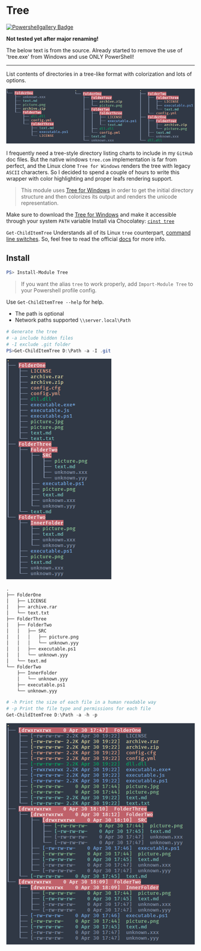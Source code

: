 # Tree
[![Powershellgallery Badge][psgallery-badge]][psgallery-status]

__Not tested yet after major renaming!__

The below text is from the source.
Already started to remove the use of 'tree.exe' from Windows and use ONLY PowerShell!


---






List contents of directories in a tree-like format with colorization and lots of options.

![example 03](/Docs/Screenshots/03.png)

I frequently need a tree-style directory listing charts to include in my `GitHub` doc files. But the native windows `tree.com` implementation is far from perfect, and the Linux clone `Tree for Windows` renders the tree with legacy `ASCII` characters.
So I decided to spend a couple of hours to write this wrapper with color highlighting and proper leafs rendering support.

> This module uses [Tree for Windows](http://gnuwin32.sourceforge.net/packages/tree.htm) in order to get the initial directory structure and then colorizes its output and renders the unicode representation.

Make sure to download the [Tree for Windows](http://gnuwin32.sourceforge.net/packages/tree.htm) and make it accessible through your system `PATH` variable
Install via Chocolatey: [`cinst tree`](https://chocolatey.org/packages/tree)

`Get-ChildItemTree` Understands all of its Linux `tree` counterpart, [command line switches](https://linux.die.net/man/1/tree). So, feel free to read the official [docs](https://linux.die.net/man/1/tree) for more info.

## Install
```powershell
PS> Install-Module Tree
```
> If you want the alias `tree` to work properly, add `Import-Module Tree` to your Powershell profile config.

Use `Get-ChildItemTree --help` for help.

- The path is optional
- Network paths supported `\\server.local\Path`

```powershell
# Generate the tree
# -a include hidden files
# -I exclude .git folder
PS>Get-ChildItemTree D:\Path -a -I .git
```
![example 01](/Docs/Screenshots/01.png)

```
.
├── FolderOne
│   ├── LICENSE
│   ├── archive.rar
│   └── text.txt
├── FolderThree
│   ├── FolderTwo
│   │   ├── SRC
│   │   │   ├── picture.png
│   │   │   └── unknown.yyy
│   │   ├── executable.ps1
│   │   └── unknown.yyy
│   └── text.md
└── FolderTwo
    ├── InnerFolder
    │   └── unknown.yyy
    ├── executable.ps1
    └── unknown.yyy
```

```Powershell
# -h Print the size of each file in a human readable way
# -p Print the file type and permissions for each file
Get-ChildItemTree D:\Path -a -h -p
```
![example 02](/Docs/Screenshots/02.png)

[psgallery-badge]: https://img.shields.io/badge/PowerShell_Gallery-1.0.1-green.svg
[psgallery-status]: https://www.powershellgallery.com/packages/Tree/1.0.1
